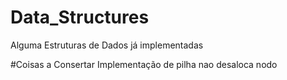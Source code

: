 # Data_Structures
Alguma Estruturas de Dados já implementadas

#Coisas a Consertar 
Implementação de pilha nao desaloca nodo
